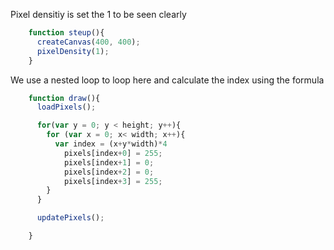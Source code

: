 Pixel densitiy is set the 1 to be seen clearly


```js
    function steup(){
      createCanvas(400, 400);
      pixelDensity(1);
    }
```

We use a nested loop to loop here and calculate the index using the formula

```js
    function draw(){
      loadPixels();

      for(var y = 0; y < height; y++){
        for (var x = 0; x< width; x++){
          var index = (x+y*width)*4
            pixels[index+0] = 255;
            pixels[index+1] = 0;
            pixels[index+2] = 0;
            pixels[index+3] = 255;
        }
      }

      updatePixels();

    }
```
